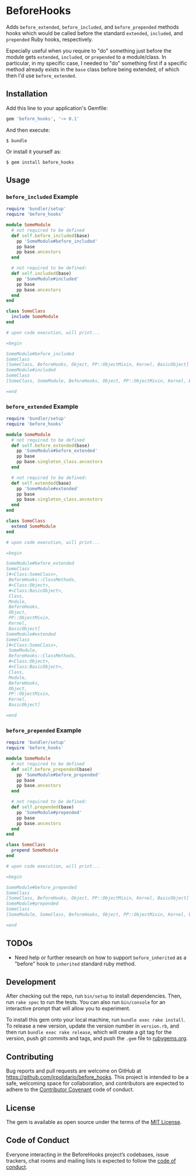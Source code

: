 # BeforeHooks

Adds `before_extended`, `before_included`, and `before_prepended` methods hooks which would be called before the standard `extended`, `included`, and `prepended` Ruby hooks, respectively.

Especially useful when you require to "do" something just before the module gets `extended`, `included`, or `prepended` to a module/class.
In particular, in my specific case, I needed to "do" something first if a specific method already exists in the `base` class before being extended, of which then I'd use `before_extended`.

## Installation

Add this line to your application's Gemfile:

```ruby
gem 'before_hooks', '~> 0.1'
```

And then execute:

    $ bundle

Or install it yourself as:

    $ gem install before_hooks

## Usage

### `before_included` Example

```ruby
require 'bundler/setup'
require 'before_hooks'

module SomeModule
  # not required to be defined
  def self.before_included(base)
    pp 'SomeModule#before_included'
    pp base
    pp base.ancestors
  end

  # not required to be defined:
  def self.included(base)
    pp 'SomeModule#included'
    pp base
    pp base.ancestors
  end
end

class SomeClass
  include SomeModule
end

# upon code execution, will print...

=begin

SomeModule#before_included
SomeClass
[SomeClass, BeforeHooks, Object, PP::ObjectMixin, Kernel, BasicObject]
SomeModule#included
SomeClass
[SomeClass, SomeModule, BeforeHooks, Object, PP::ObjectMixin, Kernel, BasicObject]

=end
```

### `before_extended` Example

```ruby
require 'bundler/setup'
require 'before_hooks'

module SomeModule
  # not required to be defined
  def self.before_extended(base)
    pp 'SomeModule#before_extended'
    pp base
    pp base.singleton_class.ancestors
  end

  # not required to be defined:
  def self.extended(base)
    pp 'SomeModule#extended'
    pp base
    pp base.singleton_class.ancestors
  end
end

class SomeClass
  extend SomeModule
end

# upon code execution, will print...

=begin

SomeModule#before_extended
SomeClass
[#<Class:SomeClass>,
 BeforeHooks::ClassMethods,
 #<Class:Object>,
 #<Class:BasicObject>,
 Class,
 Module,
 BeforeHooks,
 Object,
 PP::ObjectMixin,
 Kernel,
 BasicObject]
SomeModule#extended
SomeClass
[#<Class:SomeClass>,
 SomeModule,
 BeforeHooks::ClassMethods,
 #<Class:Object>,
 #<Class:BasicObject>,
 Class,
 Module,
 BeforeHooks,
 Object,
 PP::ObjectMixin,
 Kernel,
 BasicObject]

=end
```

### `before_prepended` Example

```ruby
require 'bundler/setup'
require 'before_hooks'

module SomeModule
  # not required to be defined
  def self.before_prepended(base)
    pp 'SomeModule#before_prepended'
    pp base
    pp base.ancestors
  end

  # not required to be defined:
  def self.prepended(base)
    pp 'SomeModule#prepended'
    pp base
    pp base.ancestors
  end
end

class SomeClass
  prepend SomeModule
end

# upon code execution, will print...

=begin

SomeModule#before_prepended
SomeClass
[SomeClass, BeforeHooks, Object, PP::ObjectMixin, Kernel, BasicObject]
SomeModule#prepended
SomeClass
[SomeModule, SomeClass, BeforeHooks, Object, PP::ObjectMixin, Kernel, BasicObject]

=end
```

## TODOs
* Need help or further research on how to support `before_inherited` as a "before" hook to `inherited` standard ruby method.

## Development

After checking out the repo, run `bin/setup` to install dependencies. Then, run `rake spec` to run the tests. You can also run `bin/console` for an interactive prompt that will allow you to experiment.

To install this gem onto your local machine, run `bundle exec rake install`. To release a new version, update the version number in `version.rb`, and then run `bundle exec rake release`, which will create a git tag for the version, push git commits and tags, and push the `.gem` file to [rubygems.org](https://rubygems.org).

## Contributing

Bug reports and pull requests are welcome on GitHub at https://github.com/jrpolidario/before_hooks. This project is intended to be a safe, welcoming space for collaboration, and contributors are expected to adhere to the [Contributor Covenant](http://contributor-covenant.org) code of conduct.

## License

The gem is available as open source under the terms of the [MIT License](https://opensource.org/licenses/MIT).

## Code of Conduct

Everyone interacting in the BeforeHooks project’s codebases, issue trackers, chat rooms and mailing lists is expected to follow the [code of conduct](https://github.com/jrpolidario/before_hooks/blob/master/CODE_OF_CONDUCT.md).
